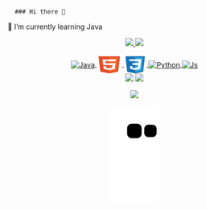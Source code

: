       ### Hi there 👋
 🌱 I’m currently learning Java

<div align="center">
  <a href="https://github.com/Ejr95">
  <img height="180em" src="https://github-readme-stats.vercel.app/api?username=Ejr95&show_icons=true&theme=highcontrast&include_all_commits=true&count_private=true"/>
  <img height="180em" src="https://github-readme-stats.vercel.app/api/top-langs/?username=Ejr95&layout=compact&langs_count=7&theme=highcontrast"/>
</div>

<div align="center"><br>
  <img align="center" alt="Java" height="30" width="40" src="https://devicons.railway.app/i/java.svg">
  <img align="center" alt="HTML" height="35" width="50" src="https://raw.githubusercontent.com/devicons/devicon/master/icons/html5/html5-original.svg">
  <img align="center" alt="CSS" height="35" width="45" src="https://raw.githubusercontent.com/devicons/devicon/master/icons/css3/css3-original.svg">
  <img align="center" alt="Python" height="35" width="50" src="https://cdn.jsdelivr.net/gh/devicons/devicon/icons/python/python-original.svg">
   <img align="center" alt="Js" height="35" width="50" src="https://cdn.jsdelivr.net/gh/devicons/devicon/icons/javascript/javascript-original.svg">
      
</div>
 
<div  align="center" > 
  <a href="https://wa.me/qr/6D35VCBBVEWNJ1" target="_blank"><img " src="https://img.shields.io/badge/WhatsApp-25D366?style=for-the-badge&logo=whatsapp&logoColor=white" target="_blank"></a>
  <a href = "[[https://mail.google.com/mail/u/0/#inbox?compose=new](https://is.gd/oBaSHL)](https://criarmeulink.com.br/u/1666035860)"><img src="https://img.shields.io/badge/-Gmail-%23333?style=for-the-badge&logo=gmail&logoColor=white" target="_blank"></a>
  
  <a href="https://www.linkedin.com/in/elizeumagalhaesjunior" target="_blank"><img src="https://img.shields.io/badge/-LinkedIn-%230077B5?style=for-the-badge&logo=linkedin&logoColor=white" target="_blank"></a> 
 
  ![Snake animation](https://github.com/Ejr95/Ejr95/blob/output/github-contribution-grid-snake.svg)
 
</div>

